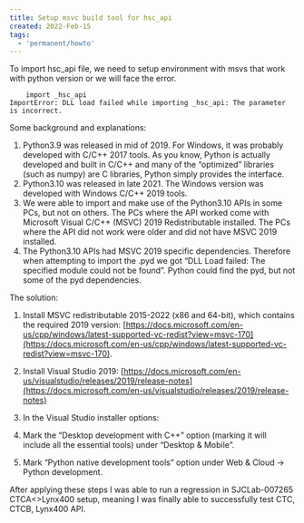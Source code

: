 ```yaml
---
title: Setup msvc build tool for hsc_api
created: 2022-Feb-15
tags:
  - 'permanent/howto'
---
```


To import hsc_api file, we need to setup environment with msvs that work with python version or we will face the error.

```
    import _hsc_api
ImportError: DLL load failed while importing _hsc_api: The parameter is incorrect.
```

Some background and explanations:

1.  Python3.9 was released in mid of 2019. For Windows, it was probably developed with C/C++ 2017 tools. As you know, Python is actually developed and built in C/C++ and many of the “optimized” libraries (such as numpy) are C libraries, Python simply provides the interface.
2.  Python3.10 was released in late 2021. The Windows version was developed with Windows C/C++ 2019 tools.
3.  We were able to import and make use of the Python3.10 APIs in some PCs, but not on others. The PCs where the API worked come with Microsoft Visual C/C++ (MSVC) 2019 Redistributable installed. The PCs where the API did not work were older and did not have MSVC 2019 installed.
4.  The Python3.10 APIs had MSVC 2019 specific dependencies. Therefore when attempting to import the .pyd we got “DLL Load failed: The specified module could not be found”. Python could find the pyd, but not some of the pyd dependencies.

The solution:

1.  Install MSVC redistributable 2015-2022 (x86 and 64-bit), which contains the required 2019 version: [https://docs.microsoft.com/en-us/cpp/windows/latest-supported-vc-redist?view=msvc-170](https://docs.microsoft.com/en-us/cpp/windows/latest-supported-vc-redist?view=msvc-170).
2.  Install Visual Studio 2019: [https://docs.microsoft.com/en-us/visualstudio/releases/2019/release-notes](https://docs.microsoft.com/en-us/visualstudio/releases/2019/release-notes)
3.  In the Visual Studio installer options:

1.  Mark the “Desktop development with C++” option (marking it will include all the essential tools) under “Desktop & Mobile”.
2.  Mark “Python native development tools” option under Web & Cloud -> Python development.

After applying these steps I was able to run a regression in SJCLab-007265 CTCA<>Lynx400 setup, meaning I was finally able to successfully test CTC, CTCB, Lynx400 API.